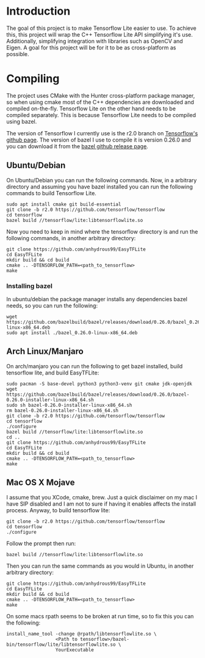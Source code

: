 # Introduction
The goal of this project is to make Tensorflow Lite easier to use. To achieve this, this project will wrap the C++
Tensorflow Lite API simplifying it's use. Additionally, simplifying integration with libraries such as OpenCV and Eigen.
A goal for this project will be for it to be as cross-platform as possible.

# Compiling
The project uses CMake with the Hunter cross-platform package manager, so when using cmake most of the C++
dependencies are downloaded and compiled on-the-fly. Tensorflow Lite on the other hand needs to be compiled separately.
This is because Tensorflow Lite needs to be compiled using bazel.

The version of Tensorflow I currently use is the r2.0 branch on 
[Tensorflow's github page](https://github.com/tensorflow/tensorflow).
The version of bazel I use to compile it is version 0.26.0 and you can download it from 
the [bazel github release page](https://github.com/bazelbuild/bazel/releases).

## Ubuntu/Debian
On Ubuntu/Debian you can run the following commands. Now, in a arbitrary directory and assuming you have bazel 
installed you can run the following commands to build Tensorflow Lite.
```
sudo apt install cmake git build-essential
git clone -b r2.0 https://github.com/tensorflow/tensorflow
cd tensorflow
bazel build //tensorflow/lite:libtensorflowlite.so
```
Now you need to keep in mind where the tensorflow directory is and run the following commands, in another arbitrary 
directory:
```
git clone https://github.com/anhydrous99/EasyTFLite
cd EasyTFLite
mkdir build && cd build
cmake .. -DTENSORFLOW_PATH=<path_to_tensorflow>
make
```

### Installing bazel
In ubuntu/debian the package manager installs any dependencies bazel needs, so you can run the following:
```
wget https://github.com/bazelbuild/bazel/releases/download/0.26.0/bazel_0.26.0-linux-x86_64.deb
sudo apt install ./bazel_0.26.0-linux-x86_64.deb
```

## Arch Linux/Manjaro
On arch/manjaro you can run the following to get bazel installed, build tensorflow lite, and build EasyTFLite:
```
sudo pacman -S base-devel python3 python3-venv git cmake jdk-openjdk
wget https://github.com/bazelbuild/bazel/releases/download/0.26.0/bazel-0.26.0-installer-linux-x86_64.sh
sudo sh bazel-0.26.0-installer-linux-x86_64.sh
rm bazel-0.26.0-installer-linux-x86_64.sh
git clone -b r2.0 https://github.com/tensorflow/tensorflow
cd tensorflow
./configure
bazel build //tensorflow/lite:libtensorflowlite.so
cd ..
git clone https://github.com/anhydrous99/EasyTFLite
cd EasyTFLite
mkdir build && cd build
cmake .. -DTENSORFLOW_PATH=<path_to_tensorflow>
make
```

## Mac OS X Mojave
I assume that you XCode, cmake, brew. Just a quick disclaimer on my mac I have SIP disabled and I am not to sure 
if having it enables affects the install process. Anyway, to build tensorflow lite:
```
git clone -b r2.0 https://github.com/tensorflow/tensorflow
cd tensorflow
./configure
```
Follow the prompt then run:
```
bazel build //tensorflow/lite:libtensorflowlite.so
```
Then you can run the same commands as you would in Ubuntu, in another arbitrary directory:
```
git clone https://github.com/anhydrous99/EasyTFLite
cd EasyTFLite
mkdir build && cd build
cmake .. -DTENSORFLOW_PATH=<path_to_tensorflow>
make
```
On some macs rpath seems to be broken at run time, so to fix this you can the following:
```
install_name_tool -change @rpath/libtensorflowlite.so \
                  <Path to tensorflow>/bazel-bin/tensorflow/lite/libtensorflowlite.so \
                  YourExecutable
```